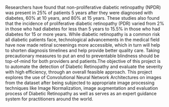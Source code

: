 Researchers have found that non-proliferative diabetic retinopathy (NPDR) was present in 25% of patients 5 years after they were diagnosed with diabetes, 60% at 10 years, and 80% at 15 years. These studies also found that the incidence of proliferative diabetic retinopathy (PDR) varied from 2% in those who had diabetes for less than 5 years to 15.5% in those who had diabetes for 15 or more years. While diabetic retinopathy is a common risk all diabetic patients face, technological advancements in the medical field have now made retinal screenings more accessible, which in turn will help to shorten diagnosis timelines and help provide better quality care. Taking precautionary measures to put an end to preventable blindness should be top-of-mind for both providers and patients.The objective of this project is to automate the detection of Diabetic Retinopathy and evaluate the severity with high efficiency, through an overall feasible approach. This project explores the use of Convolutional Neural Network Architectures on images from the dataset after being subjected to appropriate image processing techniques like Image Normalization, image augmentation and evaluation process of Diabetic Retinopathy as well as serves as an expert guidance system for practitioners around the world.
